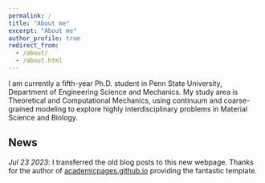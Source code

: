 ```yaml
---
permalink: /
title: "About me"
excerpt: "About me"
author_profile: true
redirect_from:
  - /about/
  - /about.html
---
```


I am currently a fifth-year Ph.D. student in Penn State University, Department of Engineering Science and Mechanics. My study area is Theoretical and Computational Mechanics, using continuum and coarse-grained modeling to explore highly interdisciplinary problems in Material Science and Biology.

News
------
*Jul 23 2023*: I transferred the old blog posts to this new webpage. Thanks for the author of [academicpages.github.io](https://github.com/academicpages/academicpages.github.io) providing the fantastic template.